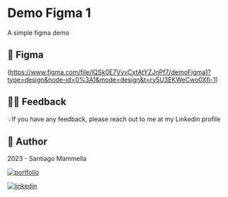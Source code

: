 
# Demo Figma 1

A simple figma demo

## 🎈 Figma

(https://www.figma.com/file/lQSk0E7VyvCxtAtYZJnPf7/demoFigma1?type=design&node-id=0%3A1&mode=design&t=ry5U3EKWeCwo0Xfi-1)

## 🤲🏻 Feedback

💡If you have any feedback, please reach out to me at my Linkedin profile

## 👤 Author

 2023 - Santiago Mammella
 
[![portfolio](https://img.shields.io/badge/my_portfolio-000?style=for-the-badge&logo=ko-fi&logoColor=white)](https://github.com/santiago-mammella)

[![linkedin](https://img.shields.io/badge/linkedin-0A66C2?style=for-the-badge&logo=linkedin&logoColor=white)](https://www.linkedin.com/in/santiago-mammella-08b192263/)
